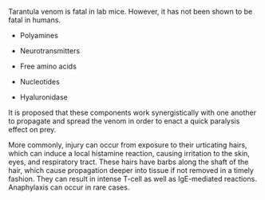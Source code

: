Tarantula venom is fatal in lab mice. However, it has not been shown to be fatal in humans.

- Polyamines

- Neurotransmitters

- Free amino acids

- Nucleotides

- Hyaluronidase

It is proposed that these components work synergistically with one another to propagate and spread the venom in order to enact a quick paralysis effect on prey.

More commonly, injury can occur from exposure to their urticating hairs, which can induce a local histamine reaction, causing irritation to the skin, eyes, and respiratory tract. These hairs have barbs along the shaft of the hair, which cause propagation deeper into tissue if not removed in a timely fashion. They can result in intense T-cell as well as IgE-mediated reactions. Anaphylaxis can occur in rare cases.